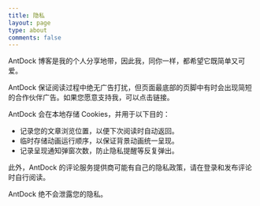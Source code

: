 ```yaml
---
title: 隐私
layout: page
type: about
comments: false
---
```


AntDock 博客是我的个人分享地带，因此我，同你一样，都希望它既简单又可爱。

AntDock 保证阅读过程中绝无广告打扰，但页面最底部的页脚中有时会出现简短的合作伙伴广告。如果您愿意支持我，可以点击链接。

AntDock 会在本地存储 Cookies，并用于以下目的：

- 记录您的文章浏览位置，以便下次阅读时自动返回。
- 临时存储动画运行顺序，以保证背景动画统一呈现。
- 记录呈现通知弹窗次数，防止隐私提醒等反复弹出。

此外，AntDock 的评论服务提供商可能有自己的隐私政策，请在登录和发布评论时自行阅读。

AntDock 绝不会泄露您的隐私。